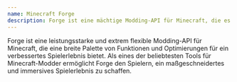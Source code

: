 ```yaml
---
name: Minecraft Forge
description: Forge ist eine mächtige Modding-API für Minecraft, die es Spielern ermöglicht, ihr Spielerlebnis durch erweiterte Mod-Unterstützung und Performance-Optimierungen zu verbessern.
---
```


Forge ist eine leistungsstarke und extrem flexible Modding-API für Minecraft, die eine breite Palette von Funktionen und Optimierungen für ein verbessertes Spielerlebnis bietet. Als eines der beliebtesten Tools für Minecraft-Modder ermöglicht Forge den Spielern, ein maßgeschneidertes und immersives Spielerlebnis zu schaffen.
